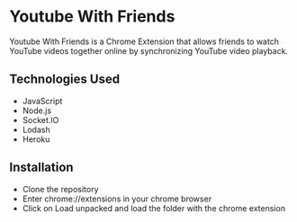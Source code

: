 # Youtube With Friends

Youtube With Friends is a Chrome Extension that allows friends to watch YouTube videos together online by synchronizing YouTube video playback.

## Technologies Used

- JavaScript
- Node.js
- Socket.IO
- Lodash
- Heroku

## Installation

- Clone the repository
- Enter chrome://extensions in your chrome browser
- Click on Load unpacked and load the folder with the chrome extension